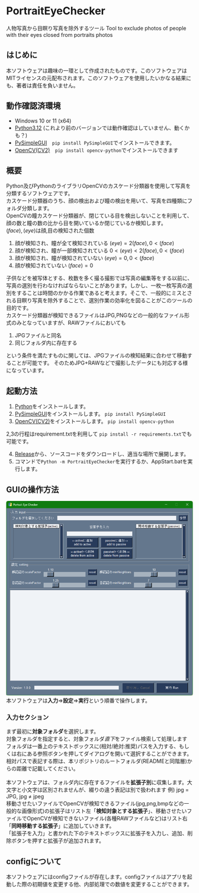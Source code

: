 # PortraitEyeChecker
人物写真から目瞑り写真を除外するツール Tool to exclude photos of people with their eyes closed from portraits photos

## はじめに
本ソフトウェアは趣味の一環として作成されたものです。このソフトウェアはMITライセンスの元配布されます。このソフトウェアを使用したいかなる結果にも、著者は責任を負いません。

## 動作確認済環境
- Windows 10 or 11 (x64)
- [Python3.12](https://www.python.org/) (これより前のバージョンでは動作確認はしていません、動くかも？)
- [PySimpleGUI](https://www.pysimplegui.org/en/latest/)　`pip install PySimpleGUI`でインストールできます。
- [OpenCV(CV2)](https://opencv.org/)　`pip install opencv-python`でインストールできます

## 概要
Python及びPythonのライブラリOpenCVのカスケード分類器を使用して写真を分類するソフトウェアです。<br>
カスケード分類器のうち、顔の検出および瞳の検出を用いて、写真を四種類にフォルダ分類します。<br>
OpenCVの瞳カスケード分類器が、閉じている目を検出しないことを利用して、顔の数と瞳の数の比から目を開いているか閉じているか検知します。<br>
$(face), (eye)$は顔,目の検知された個数
1. 顔が検知され、瞳が全て検知されている $(eye)=2(face), 0<(face)$
2. 顔が検知され、瞳が一部検知されている $0<(eye)<2(face), 0<(face)$
3. 顔が検知され、瞳が検知されていない $(eye)=0, 0<(face)$
4. 顔が検知されていない $(face)=0$

子供などを被写体とする、枚数を多く撮る撮影では写真の編集等をする以前に、写真の選別を行わなければならないことがあります。しかし、一枚一枚写真の選別をすることは時間のかかる作業であると考えます。そこで、一般的にミスとされる目瞑り写真を除外することで、選別作業の効率化を図ることがこのツールの目的です。<br>
カスケード分類器が検知できるファイルはJPG,PNGなどの一般的なファイル形式のみとなっていますが、RAWファイルにおいても
1. JPGファイルと同名
2. 同じフォルダ内に存在する

という条件を満たすものに関しては、JPGファイルの検知結果に合わせて移動することが可能です。
そのためJPG+RAWなどで撮影したデータにも対応する様になっています。

## 起動方法
1. [Python](https://www.python.org/)をインストールします。
2. [PySimpleGUI](https://www.pysimplegui.org/en/latest/)をインストールします。 `pip install PySimpleGUI`
3. [OpenCV(CV2)](https://opencv.org/)をインストールします。 `pip install opencv-python`

2,3の行程はrequirement.txtを利用して `pip install -r requirements.txt`でも可能です。

4. [Release](https://github.com/ike62k/PortraityeChecker/releases)から、ソースコードをダウンロードし、適当な場所で展開します。
5. コマンドで`Python -m PortraitEyeChecker`を実行するか、AppStart.batを実行します。

## GUIの操作方法
![GUIの画像](/data/GUI.png)
本ソフトウェアは**入力**=>**設定**=>**実行**という順番で操作します。<br>

### 入力セクション
まず最初に**対象フォルダ**を選択します。<br>
対象フォルダを指定すると、対象フォルダ*直下*をファイル検索して処理します<br>
フォルダは一番上のテキストボックスに(相対/絶対:推奨)パスを入力する、もしくは右にある参照ボタンを押してダイアログを開いて選択することができます。<br>
相対パスで表記する際は、本リポジトリのルートフォルダ(READMEと同階層)からの距離で記載してください。<br><br>
本ソフトウェアは、フォルダ内に存在するファイルを**拡張子別**に収集します。大文字と小文字は区別されませんが、綴りの違う表記は別で扱われます 例) jpg = JPG, jpg ≠ jpeg<br>
移動させたいファイルでOpenCVが検知できるファイル(jpg,png,bmpなどの一般的な画像形式)の拡張子はリスト左「**検知対象とする拡張子**」、移動させたいファイルでOpenCVが検知できないファイル(各種RAWファイルなど)はリスト右「**同時移動する拡張子**」に追加していきます。<br>
「拡張子を入力」と書かれた下のテキストボックスに拡張子を入力し、追加、削除ボタンを押すと拡張子が追加されます。

## configについて
本ソフトウェアにはconfigファイルが存在します。configファイルはアプリを起動した際の初期値を変更する他、内部処理での数値を変更することができます。